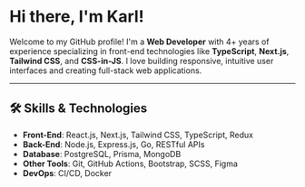 # Hi there, I'm Karl!

Welcome to my GitHub profile! I'm a **Web Developer** with 4+ years of experience specializing in front-end technologies like **TypeScript**, **Next.js**, **Tailwind CSS**, and **CSS-in-JS**. I love building responsive, intuitive user interfaces and creating full-stack web applications.

---

## 🛠️ Skills & Technologies

- **Front-End**: React.js, Next.js, Tailwind CSS, TypeScript, Redux
- **Back-End**: Node.js, Express.js, Go, RESTful APIs
- **Database**: PostgreSQL, Prisma, MongoDB
- **Other Tools**: Git, GitHub Actions, Bootstrap, SCSS, Figma
- **DevOps**: CI/CD, Docker
